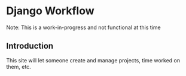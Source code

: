 # Django Workflow

Note: This is a work-in-progress and not functional at this time

## Introduction
This site will let someone create and manage projects, time worked on them, etc.
